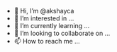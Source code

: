 - 👋 Hi, I’m @akshayca
- 👀 I’m interested in ...
- 🌱 I’m currently learning ...
- 💞️ I’m looking to collaborate on ...
- 📫 How to reach me ...

<!---
akshayca/akshayca is a ✨ special ✨ repository because its `README.md` (this file) appears on your GitHub profile.
You can click the Preview link to take a look at your changes.
--->
